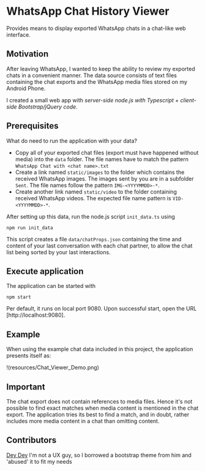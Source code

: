 # WhatsApp Chat History Viewer

Provides means to display exported WhatsApp chats in a chat-like web interface.

## Motivation

After leaving WhatsApp, I wanted to keep the ability to review my exported chats in a convenient manner. The data source consists of text files containing the chat exports and the WhatsApp media files stored on my Android Phone.

I created a small web app with *server-side node.js with Typescript* + *client-side Bootstrap/jQuery code*.

## Prerequisites

What do need to run the application with your data?

* Copy all of your exported chat files (export must have happened without media) into the `data` folder. The file names have to match the pattern `WhatsApp Chat with <chat name>.txt`
* Create a link named `static/images` to the folder which contains the received WhatsApp images. The images sent by you are in a subfolder `Sent`. The file names follow the pattern `IMG-<YYYYMMDD>-*`.
* Create another link named `static/video` to the folder containing received WhatsApp videos. The expected file name pattern is `VID-<YYYYMMDD>-*`.

After setting up this data, run the node.js script `init_data.ts` using

```
npm run init_data
```

This script creates a file `data/chatProps.json` containing the time and content of your last conversation with each chat partner, to allow the chat list being sorted by your last interactions.

## Execute application

The application can be started with

```
npm start
```

Per default, it runs on local port 9080. Upon successful start, open the URL [http://localhost:9080].

## Example

When using the example chat data included in this project, the application presents itself as:

!(resources/Chat_Viewer_Demo.png)

## Important

The chat export does not contain references to media files. Hence it's not possible to find exact matches when media content is mentioned in the chat export. The application tries its best to find a match, and in doubt, rather includes more media content in a chat than omitting content.

## Contributors

[Dey Dey](https://www.bootdey.com/users/profile/Dey-Dey) I'm not a UX guy, so I borrowed a bootstrap theme from him and 'abused' it to fit my needs